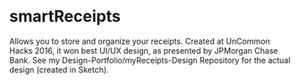 # smartReceipts
Allows you to store and organize your receipts. Created at UnCommon Hacks 2016, it won best UI/UX design, as presented by JPMorgan Chase Bank. See my Design-Portfolio/myReceipts-Design Repository for the actual design (created in Sketch).
